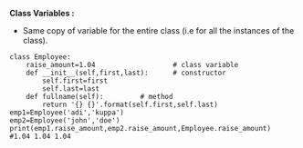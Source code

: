 **Class Variables :**

* Same copy of variable for the entire class (i.e for all the instances of the class).

```python3
class Employee:
	raise_amount=1.04					# class variable
	def __init__(self,first,last):		# constructor
		self.first=first
		self.last=last
	def fullname(self):			# method
		return '{} {}'.format(self.first,self.last)
emp1=Employee('adi','kuppa')
emp2=Employee('john','doe')
print(emp1.raise_amount,emp2.raise_amount,Employee.raise_amount)	#1.04 1.04 1.04
```